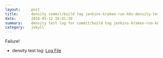 ```yaml
---
layout:     post
title:      density commit/build tag jenkins-kraken-run-k8s-density-tests-72-3
date:       2016-05-12 19:41:30
summary:    density test log for commit/build tag jenkins-kraken-run-k8s-density-tests-72-3.
category:   jekyll
---
```


Failure!

- density test log: [Log File](http://s3-us-west-2.amazonaws.com/kraken-e2e-logs/density/jenkins-kraken-run-k8s-density-tests-72-3/build-log.txt)
